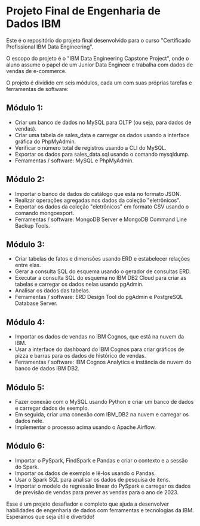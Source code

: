 # Projeto Final de Engenharia de Dados IBM

Este é o repositório do projeto final desenvolvido para o curso "Certificado Profissional IBM Data Engineering".

O escopo do projeto é o "IBM Data Engineering Capstone Project", onde o aluno assume o papel de um Junior Data Engineer e trabalha com dados de vendas de e-commerce.

O projeto é dividido em seis módulos, cada um com suas próprias tarefas e ferramentas de software:

## Módulo 1:
- Criar um banco de dados no MySQL para OLTP (ou seja, para dados de vendas).
- Criar uma tabela de sales_data e carregar os dados usando a interface gráfica do PhpMyAdmin.
- Verificar o número total de registros usando a CLI do MySQL.
- Exportar os dados para sales_data.sql usando o comando mysqldump.
- Ferramentas / software: MySQL e PhpMyAdmin.

## Módulo 2:
- Importar o banco de dados do catálogo que está no formato JSON.
- Realizar operações agregadas nos dados da coleção "eletrônicos".
- Exportar os dados da coleção "eletrônicos" em formato CSV usando o comando mongoexport.
- Ferramentas / software: MongoDB Server e MongoDB Command Line Backup Tools.

## Módulo 3:
- Criar tabelas de fatos e dimensões usando ERD e estabelecer relações entre elas.
- Gerar a consulta SQL do esquema usando o gerador de consultas ERD.
- Executar a consulta SQL do esquema no IBM DB2 Cloud para criar as tabelas e carregar os dados nelas usando pgAdmin.
- Analisar os dados das tabelas.
- Ferramentas / software: ERD Design Tool do pgAdmin e PostgreSQL Database Server.

## Módulo 4:
- Importar os dados de vendas no IBM Cognos, que está na nuvem da IBM.
- Usar a interface do dashboard do IBM Cognos para criar gráficos de pizza e barras para os dados de histórico de vendas.
- Ferramentas / software: IBM Cognos Analytics e instância de nuvem do banco de dados IBM DB2.

## Módulo 5:
- Fazer conexão com o MySQL usando Python e criar um banco de dados e carregar dados de exemplo.
- Em seguida, criar uma conexão com IBM_DB2 na nuvem e carregar os dados nele.
- Implementar o processo acima usando o Apache Airflow.

## Módulo 6:
- Importar o PySpark, FindSpark e Pandas e criar o contexto e a sessão do Spark.
- Importar os dados de exemplo e lê-los usando o Pandas.
- Usar o Spark SQL para analisar os dados de pesquisa de itens.
- Importar o modelo de regressão linear do PySpark e carregar os dados de previsão de vendas para prever as vendas para o ano de 2023.

Esse é um projeto desafiador e completo que ajuda a desenvolver habilidades de engenharia de dados com ferramentas e tecnologias da IBM. Esperamos que seja útil e divertido!
